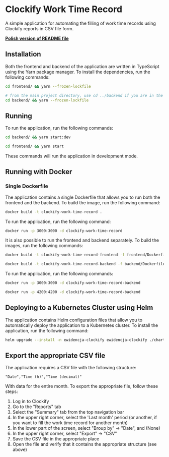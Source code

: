 # Clockify Work Time Record

A simple application for automating the filling of work time records using Clockify reports in CSV file form.

**[Polish version of README file](./README.pl.md)**

## Installation

Both the frontend and backend of the application are written in TypeScript using the Yarn package manager. To install the dependencies, run the following commands:

```sh
cd frontend/ && yarn --frozen-lockfile
```

```sh
# from the main project directory, use cd ../backend if you are in the frontend/ directory
cd backend/ && yarn --frozen-lockfile
```

## Running

To run the application, run the following commands:

```sh
cd backend/ && yarn start:dev
```

```sh
cd frontend/ && yarn start
```

These commands will run the application in development mode.

## Running with Docker

### Single Dockerfile

The application contains a single Dockerfile that allows you to run both the frontend and the backend. To build the image, run the following command:

```sh
docker build -t clockify-work-time-record .
```

To run the application, run the following command:

```sh
docker run -p 3000:3000 -d clockify-work-time-record
```

It is also possible to run the frontend and backend separately. To build the images, run the following commands:

```sh
docker build -t clockify-work-time-record-frontend -f frontend/Dockerfile ./frontend
```

```sh
docker build -t clockify-work-time-record-backend -f backend/Dockerfile ./backend
```

To run the application, run the following commands:

```sh
docker run -p 3000:3000 -d clockify-work-time-record-backend
```

```sh
docker run -p 4200:4200 -d clockify-work-time-record-backend
```

## Deploying to a Kubernetes Cluster using Helm

The application contains Helm configuration files that allow you to automatically deploy the application to a Kubernetes cluster. To install the application, run the following command:

```sh
helm upgrade --install -n ewidencja-clockify ewidencja-clockify ./chart
```

## Export the appropriate CSV file

The application requires a CSV file with the following structure:

```csv
"Date","Time (h)","Time (decimal)"
```

With data for the entire month. To export the appropriate file, follow these steps:

1. Log in to Clockify
2. Go to the "Reports" tab
3. Select the "Summary" tab from the top navigation bar
4. In the upper right corner, select the 'Last month' period (or another, if you want to fill the work time record for another month)
5. In the lower part of the screen, select "Broup by" -> "Date", and (None)
6. In the upper right corner, select "Export" -> "CSV"
7. Save the CSV file in the appropriate place
8. Open the file and verify that it contains the appropriate structure (see above)
